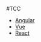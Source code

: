 #TCC

* [Angular](https://xenodochial-hodgkin-259383.netlify.app)
* [Vue](https://affectionate-ritchie-f371c6.netlify.app) 
* [React](https://suspicious-booth-1b4f41.netlify.app)
